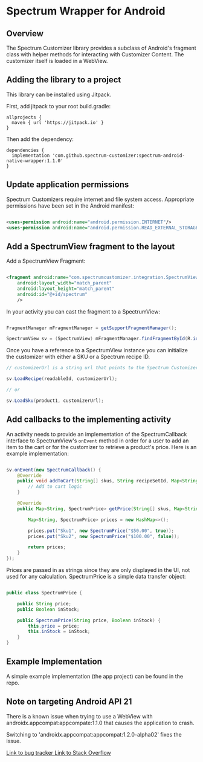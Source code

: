 Spectrum Wrapper for Android
============================

Overview
--------

The Spectrum Customizer library provides a subclass of Android's fragment class with helper methods for interacting with Customizer Content. The customizer itself is loaded in a WebView.

Adding the library to a project
-------------------------------

This library can be installed using Jitpack.

First, add jitpack to your root build.gradle:

```
allprojects {
  maven { url 'https://jitpack.io' }
}
```

Then add the dependency:

```
dependencies {
  implementation 'com.github.spectrum-customizer:spectrum-android-native-wrapper:1.1.0'
}
```


Update application permissions
------------------------------

Spectrum Customizers require internet and file system access. Appropriate permissions have been set in the Android manifest:

```xml

<uses-permission android:name="android.permission.INTERNET"/>
<uses-permission android:name="android.permission.READ_EXTERNAL_STORAGE" />

```
Add a SpectrumView fragment to the layout
--------------------------------------

Add a SpectrumView Fragment:

```xml

<fragment android:name="com.spectrumcustomizer.integration.SpectrumView"
    android:layout_width="match_parent"
    android:layout_height="match_parent"
    android:id="@+id/spectrum"
    />

```

In your activity you can cast the fragment to a SpectrumView:

```java

FragmentManager mFragmentManager = getSupportFragmentManager();

SpectrumView sv = (SpectrumView) mFragmentManager.findFragmentById(R.id.spectrum);

```

Once you have a reference to a SpectrumView instance you can initialize the customizer with either a SKU or a Spectrum recipe ID.

```java
// customizerUrl is a string url that points to the Spectrum Customizer Javascript.

sv.LoadRecipe(readableId, customizerUrl);

// or

sv.LoadSku(product1, customizerUrl);

```

Add callbacks to the implementing activity
------------------------------------------

An activity needs to provide an implementation of the SpectrumCallback interface to SpectrumView's `onEvent` method in order for a user to add an item to the cart or for the customizer to retrieve a product's price. Here is an example implementation:

```java

sv.onEvent(new SpectrumCallback() {
    @Override
    public void addToCart(String[] skus, String recipeSetId, Map<String, String> options) {
        // Add to cart logic
    }

    @Override
    public Map<String, SpectrumPrice> getPrice(String[] skus, Map<String, String> options) {

        Map<String, SpectrumPrice> prices = new HashMap<>();

        prices.put("Sku1", new SpectrumPrice("$50.00", true));
        prices.put("Sku2", new SpectrumPrice("$100.00", false));

        return prices;
    }
});

```

Prices are passed in as strings since they are only displayed in the UI, not used for any calculation. SpectrumPrice is a simple data transfer object:

```java

public class SpectrumPrice {

    public String price;
    public Boolean inStock;

    public SpectrumPrice(String price, Boolean inStock) {
        this.price = price;
        this.inStock = inStock;
    }
}

```

Example Implementation
----------------------

A simple example implementation (the app project) can be found in the repo.


Note on targeting Android API 21
--------------------------------

There is a known issue when trying to use a WebView with
androidx.appcompat:appcompate:1.1.0 that causes the application to
crash.

Switching to 'androidx.appcompat:appcompat:1.2.0-alpha02' fixes the issue.

[Link to bug tracker ](https://issuetracker.google.com/issues/141132133)
[Link to Stack Overflow](https://stackoverflow.com/questions/41025200/android-view-inflateexception-error-inflating-class-android-webkit-webview)


